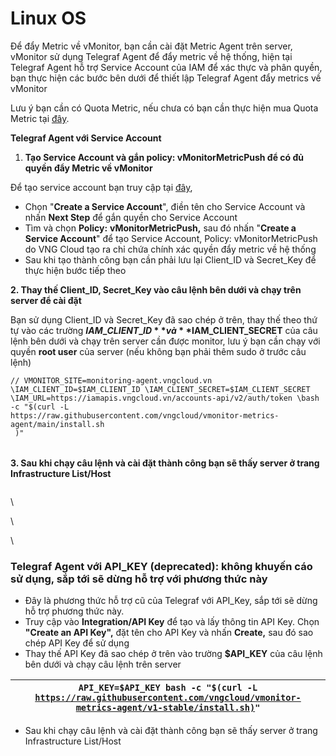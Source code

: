 # Linux OS

Để đẩy Metric về vMonitor, bạn cần cài đặt Metric Agent trên server, vMonitor sử dụng Telegraf Agent để đẩy metric về hệ thống, hiện tại Telegraf Agent hỗ trợ Service Account của IAM để xác thực và phân quyền, bạn thực hiện các bước bên dưới để thiết lập Telegraf Agent đẩy metrics về vMonitor

Lưu ý bạn cần có Quota Metric, nếu chưa có bạn cần thực hiện mua Quota Metric tại [đây](https://docs.vngcloud.vn/pages/viewpage.action?pageId=31555658).

**Telegraf Agent với Service Account**

1. **Tạo Service Account và gắn policy: vMonitorMetricPush để có đủ quyền đẩy Metric về vMonitor**

Để tạo service account bạn truy cập tại [đây](https://hcm-3.console.vngcloud.vn/iam/service-accounts),

* Chọn "**Create a Service Account**", điền tên cho Service Account và nhấn **Next Step** để gắn quyền cho Service Account
* Tìm và chọn **Policy:** **vMonitorMetricPush,** sau đó nhấn "**Create a Service Account**" để tạo Service Account, Policy: vMonitorMetricPush do VNG Cloud tạo ra chỉ chứa chính xác quyền đẩy metric về hệ thống
* Sau khi tạo thành công bạn cần phải lưu lại Client\_ID và Secret\_Key để thực hiện bước tiếp theo

**2. Thay thế Client\_ID, Secret\_Key vào câu lệnh bên dưới và chạy trên server để cài đặt**

Bạn sử dụng Client\_ID và Secret\_Key đã sao chép ở trên, thay thế theo thứ tự vào các trường **$IAM\_CLIENT\_ID** và **$IAM\_CLIENT\_SECRET** của câu lệnh bên dưới và chạy trên server cần được monitor, lưu ý bạn cần chạy với quyền **root user** của server (nếu không bạn phải thêm sudo ở trước câu lệnh)

```
// VMONITOR_SITE=monitoring-agent.vngcloud.vn \IAM_CLIENT_ID=$IAM_CLIENT_ID \IAM_CLIENT_SECRET=$IAM_CLIENT_SECRET \IAM_URL=https://iamapis.vngcloud.vn/accounts-api/v2/auth/token \bash -c "$(curl -L 
https://raw.githubusercontent.com/vngcloud/vmonitor-metrics-agent/main/install.sh
 )"
```

|   |
| - |

**3. Sau khi chạy câu lệnh và cài đặt thành công bạn sẽ thấy server ở trang Infrastructure List/Host**&#x20;

<figure><img src="https://docs.vngcloud.vn/download/attachments/63767148/image2021-5-17_16-49-13.png?version=1&#x26;modificationDate=1691480997000&#x26;api=v2" alt=""><figcaption></figcaption></figure>

\


\


\


### **Telegraf Agent với API\_KEY (deprecated**): không khuyến cáo sử dụng, sắp tới sẽ dừng hỗ trợ với phương thức này <a href="#linuxos-telegrafagentvoiapi_key-deprecated-khongkhuyencaosudung-saptoisedunghotrovoiphuongthucnay" id="linuxos-telegrafagentvoiapi_key-deprecated-khongkhuyencaosudung-saptoisedunghotrovoiphuongthucnay"></a>

* Đây là phương thức hỗ trợ cũ của Telegraf với API\_Key, sắp tới sẽ dừng hỗ trợ phương thức này.
* Truy cập vào **Integration/API Key** để tạo và lấy thông tin API Key. Chọn **"Create an API Key",** đặt tên cho API Key và nhấn **Create,** sau đó sao chép API Key để sử dụng
* Thay thế API Key đã sao chép ở trên vào trường **$API\_KEY** của câu lệnh bên dưới và chạy câu lệnh trên server

| `API_KEY=$API_KEY bash -c "$(curl -L` [`https://raw.githubusercontent.com/vngcloud/vmonitor-metrics-agent/v1-stable/install.sh)`](https://raw.githubusercontent.com/vngcloud/vmonitor-metrics-agent/v1-stable/install.sh\))`"` |
| ------------------------------------------------------------------------------------------------------------------------------------------------------------------------------------------------------------------------------ |

* Sau khi chạy câu lệnh và cài đặt thành công bạn sẽ thấy server ở trang Infrastructure List/Host

<figure><img src="https://docs.vngcloud.vn/download/attachments/63767148/image2021-5-17_16-49-13.png?version=1&#x26;modificationDate=1691480997000&#x26;api=v2" alt=""><figcaption></figcaption></figure>
